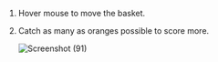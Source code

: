 1. Hover mouse to move the basket.
2. Catch as many as oranges possible to score more.

   ![Screenshot (91)](https://github.com/user-attachments/assets/fa49d4d1-05ad-454e-8c41-cf0de265d05e)
